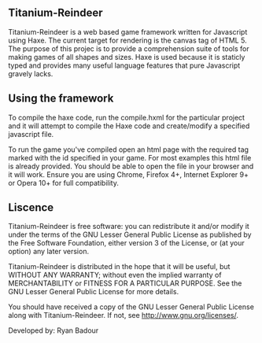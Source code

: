 Titanium-Reindeer
-----------------

Titanium-Reindeer is a web based game framework written for Javascript using
Haxe. The current target for rendering is the canvas tag of HTML 5. The purpose
of this projec is to provide a comprehension suite of tools for making games of
all shapes and sizes. Haxe is used because it is staticly typed and provides many
useful language features that pure Javascript gravely lacks.

## Using the framework

To compile the haxe code, run the compile.hxml for the particular project
and it will attempt to compile the Haxe code and create/modify a specified
javascript file.

To run the game you've compiled open an html page with the required tag
marked with the id specified in your game. For most examples this html file
is already provided. You should be able to open the file in your browser
and it will work. Ensure you are using Chrome, Firefox 4+, Internet
Explorer 9+ or Opera 10+ for full compatibility.

## Liscence

Titanium-Reindeer is free software: you can redistribute it and/or modify
it under the terms of the GNU Lesser General Public License as published by
the Free Software Foundation, either version 3 of the License, or
(at your option) any later version.

Titanium-Reindeer is distributed in the hope that it will be useful,
but WITHOUT ANY WARRANTY; without even the implied warranty of
MERCHANTABILITY or FITNESS FOR A PARTICULAR PURPOSE. See the
GNU Lesser General Public License for more details.

You should have received a copy of the GNU Lesser General Public License
along with Titanium-Reindeer.  If not, see <http://www.gnu.org/licenses/>.

Developed by: Ryan Badour
